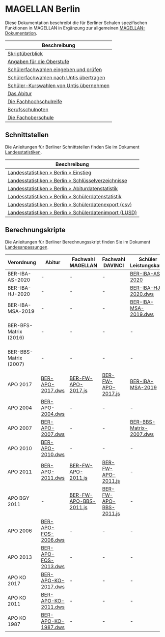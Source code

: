 # MAGELLAN Berlin

Diese Dokumentation beschreibt die für Berliner Schulen spezifischen Funktionen in MAGELLAN in Ergänzung zur allgemeinen [MAGELLAN-Dokumentation](https://doc.magellan.stueber.de/schulverwaltung/installation/).

|Beschreibung|
|--|
|[Skriptüberblick](https://doc.magellan.stueber.de/schulverwaltung/regionales/berlin/skriptuebersicht/)|
|[Angaben für die Oberstufe](https://doc.magellan.stueber.de/schulverwaltung/regionales/berlin/oberstufe/)|
|[Schülerfachwahlen eingeben und prüfen](https://doc.magellan.stueber.de/schulverwaltung/regionales/berlin/fachwahl/)|
|[Schülerfachwahlen nach Untis übertragen](https://doc.magellan.stueber.de/schulverwaltung/regionales/berlin/nach.untis/)|
|[Schüler-Kurswahlen von Untis übernehmen](https://doc.magellan.stueber.de/schulverwaltung/regionales/berlin/von.untis/)|
|[Das Abitur](https://doc.magellan.stueber.de/schulverwaltung/regionales/berlin/abitur/)|
|[Die Fachhochschulreife](https://doc.magellan.stueber.de/schulverwaltung/regionales/berlin/fhs/)|
|[Berufsschulnoten](https://doc.magellan.stueber.de/schulverwaltung/regionales/berlin/bs/)|
|[Die Fachoberschule](https://doc.magellan.stueber.de/schulverwaltung/regionales/berlin/fos/)|


## Schnittstellen

Die Anleitungen für Berliner Schnittstellen finden Sie im Dokument [Landesstatistiken](https://doc.ls.stueber.de/).

|Beschreibung|
|--|
 | [Landesstatistiken > Berlin > Einstieg](https://doc.ls.stueber.de/berlin/01.stat.einstieg/)|
 | [Landesstatistiken > Berlin > Schlüsselverzeichnisse](https://doc.ls.stueber.de/berlin/02.schluesselverzeichnisse/)|
 | [Landesstatistiken > Berlin > Abiturdatenstatistik](https://doc.ls.stueber.de/berlin/03.stat.abidaten/)|
| [Landesstatistiken > Berlin > Schülerdatenstatistik](https://doc.ls.stueber.de/berlin/04.stat.schuelerdaten/)|
  | [Landesstatistiken > Berlin > Schülerdatenexport (csv)](https://doc.ls.stueber.de/berlin/05.schuelerdatencsv/)|
 | [Landesstatistiken > Berlin > Schülerdatenimport (LUSD)](https://doc.ls.stueber.de/berlin/06.lusd/)|


## Berechnungskripte

Die Anleitungen für Berliner Berechnungsskript finden Sie im Dokument [Landesanpassungen](https://doc.la.stueber.de/).


| Verordnung | Abitur | Fachwahl <br/> MAGELLAN | Fachwahl <br/> DAVINCI | Schüler <br/> Leistungskarte | BBS |
|---|----|---|----|------------------------------------------|-----|
| BER-IBA-AS-2020 | - | - | - | [BER-IBA-AS-2020](https://doc.la.stueber.de/03.ber/ber-iba-as-2020dws/) | - |
| BER-IBA-HJ-2020 | - | - | - | [BER-IBA-HJ-2020.dws](https://doc.la.stueber.de/03.ber/ber-iba-hj-2020dws/)|-  |
| BER-IBA-MSA-2019 | - | - | - | [BER-IBA-MSA-2019.dws](https://doc.la.stueber.de/03.ber/ber-iba-msa-2019/) | - |
| BER-BFS-Matrix (2016) | - | - | - | - | [BER-BFS-Matrix-2016](https://doc.la.stueber.de/03.ber/ber-bfs-matrix-2016dws.md) |
| BER-BBS-Matrix (2007) | - | - | - | - | [BER-BBS-Matrix-2007](https://doc.la.stueber.de/03.ber/ber-bbs-matrix-2007dws/) |
| APO 2017 | [BER-APO-2017.dws](http://doc.la.stueber.de/03.ber/BER-APO-2017) | [BER-FW-APO-2017.js](https://doc.la.stueber.de/Skripte/ber-fw-apo-2017js) | [BER-FW-APO-2017.js](https://doc.la.stueber.de/Skripte/ber-fw-apo-2017js) | [BER-IBA-MSA-2019](https://doc.la.stueber.de/durchschnitt_abschluss/BER-IBA-MSA-2019) | - |
| APO 2004 | [BER-APO-2004.dws](http://doc.la.stueber.de/03.ber/ber-apo-2004)| - | - | - | - |
| APO 2007 | [BER-APO-2007.dws](http://doc.la.stueber.de/03.ber/ber-apo-2007) | - | - | [BER-BBS-Matrix-2007.dws](https://doc.la.stueber.de/berufsschule/skript/ber-bbs-matrix-2007dws) | - |
| APO 2010 | [BER-APO-2010.dws](http://doc.la.stueber.de/03.ber/ber-apo-2010) | - | - | - | - |
| APO 2011 | [BER-APO-2011.dws](http://doc.la.stueber.de/03.ber/ber-apo-2011)| [BER-FW-APO-2011.js](http://doc.la.stueber.de/fachwahl/ber-fw-apo-2011js) | [BER-FW-APO-2011.js](http://doc.la.stueber.de/fachwahl/ber-fw-apo-2011js)| - | - |
| APO BGY 2011 | - | [BER-FW-APO-BBS-2011.js](http://doc.la.stueber.de/fachwahl/ber-fw-apo-bbs-2011js)| [BER-FW-APO-BBS-2011.js](http://doc.la.stueber.de/fachwahl/ber-fw-apo-bbs-2011js) | - | - |
| APO 2006 | [BER-APO-FOS-2006.dws](http://doc.la.stueber.de/03.ber/ber-apo-fos-2006)| - | - | - | - |
| APO 2013 | [BER-APO-FOS-2013.dws](http://doc.la.stueber.de/03.ber/ber-apo-fos-2013) | - | - | - | - |
| APO KO 2017 | [BER-APO-KO-2017.dws](https://doc.la.stueber.de/Skripte/BER-APO-KO-2017) | - | - | - | - |
| APO KO 2011 | [BER-APO-KO-2011.dws](http://doc.la.stueber.de/03.ber/ber-apo-ko-2011)| - | - | - | - |
| APO KO 1987 | [BER-APO-KO-1987.dws](http://doc.la.stueber.de/03.ber/ber-apo-ko-1987) | - | - | - | - |